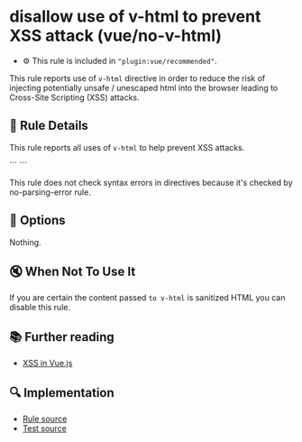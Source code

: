 # disallow use of v-html to prevent XSS attack (vue/no-v-html)

- :gear: This rule is included in `"plugin:vue/recommended"`.

This rule reports use of `v-html` directive in order to reduce the risk of injecting potentially unsafe / unescaped html into the browser leading to Cross-Site Scripting (XSS) attacks.

## :book: Rule Details

This rule reports all uses of `v-html` to help prevent XSS attacks.

<eslint-code-block :rules="{'vue/no-v-html': ['error']}">
```
<template>
  <!-- ✓ GOOD -->
  <div>{{ someHTML }}</div>

  <!-- ✗ BAD -->
  <div v-html="someHTML"></div>
</template>
```
</eslint-code-block>

This rule does not check syntax errors in directives because it's checked by no-parsing-error rule.

## :wrench: Options

Nothing.

## :mute: When Not To Use It

If you are certain the content passed `to v-html` is sanitized HTML you can disable this rule.

## :books: Further reading

- [XSS in Vue.js](https://blog.sqreen.io/xss-in-vue-js/)

## :mag: Implementation

- [Rule source](https://github.com/vuejs/eslint-plugin-vue/blob/master/lib/rules/no-v-html.js)
- [Test source](https://github.com/vuejs/eslint-plugin-vue/blob/master/tests/lib/rules/no-v-html.js)
